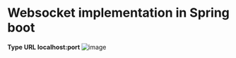 # Websocket implementation in Spring boot
<b>Type URL localhost:port </b>
![image](https://user-images.githubusercontent.com/72655528/194697009-72eac095-9772-4b72-8bc5-86454a32436d.png)
